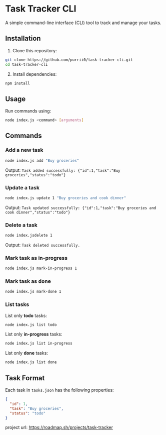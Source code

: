 # Task Tracker CLI

A simple command-line interface (CLI) tool to track and manage your tasks.

## Installation

1. Clone this repository:

```bash
git clone https://github.com/purrii0/task-tracker-cli.git
cd task-tracker-cli
```

2. Install dependencies:

```bash
npm install
```

## Usage

Run commands using:

```bash
node index.js <command> [arguments]
```

## Commands

### Add a new task

```bash
node index.js add "Buy groceries"
```

Output:
`Task added successfully: {"id":1,"task":"Buy groceries","status":"todo"}`

### Update a task

```bash
node index.js update 1 "Buy groceries and cook dinner"
```

Output:
`Task updated successfully: {"id":1,"task":"Buy groceries and cook dinner","status":"todo"}`

### Delete a task

```bash
node index.jsdelete 1
```

Output:
`Task deleted successfully.`

### Mark task as in-progress

```bash
node index.js mark-in-progress 1
```

### Mark task as done

```bash
node index.js mark-done 1
```

### List tasks

List only **todo** tasks:

```bash
node index.js list todo
```

List only **in-progress** tasks:

```bash
node index.js list in-progress
```

List only **done** tasks:

```bash
node index.js list done
```

## Task Format

Each task in `tasks.json` has the following properties:

```json
{
  "id": 1,
  "task": "Buy groceries",
  "status": "todo"
}
```

project url:
https://roadmap.sh/projects/task-tracker
